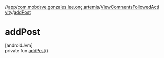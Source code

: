 //[app](../../../index.md)/[com.mobdeve.gonzales.lee.ong.artemis](../index.md)/[ViewCommentsFollowedActivity](index.md)/[addPost](add-post.md)

# addPost

[androidJvm]\
private fun [addPost](add-post.md)()
